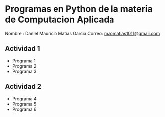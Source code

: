 # Programas en Python de la materia de Computacion Aplicada

Nombre : Daniel Mauricio Matias Garcia
Correo: maomatias1011@gmail.com

## Actividad 1 
- Programa 1
- Programa 2
- Programa 3

## Actividad 2
- Programa 4
- Programa 5
- Programa 6